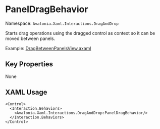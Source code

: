 # PanelDragBehavior

Namespace: `Avalonia.Xaml.Interactions.DragAndDrop`

Starts drag operations using the dragged control as context so it can be moved between panels.

Example: [DragBetweenPanelsView.axaml](samples/BehaviorsTestApplication/Views/Pages/DragBetweenPanelsView.axaml)

## Key Properties
None

## XAML Usage
```xaml
<Control>
  <Interaction.Behaviors>
    <Avalonia.Xaml.Interactions.DragAndDrop:PanelDragBehavior/>
  </Interaction.Behaviors>
</Control>
```
